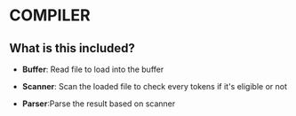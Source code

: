 # COMPILER 
## What is this included? 
+ **Buffer**: Read file to load into the buffer
 
+ **Scanner**: Scan the loaded file to check every tokens if it's eligible or not

+ **Parser**:Parse the result based on scanner
